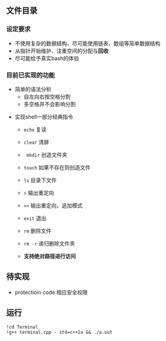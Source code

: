 ## 文件目录

### 设定要求

* 不使用复杂的数据结构、尽可能使用链表、数组等简单数据结构
* 从指针开始维护、注重空间的分配与**回收**
* 尽可能给予真实bash的体验



### 目前已实现的功能

- 简单的语法分析
  - 自左向右按空格分割
  - 多空格并不会影响分割



* 实现shell一部分经典指令

  * `echo` 复读

  * `clear` 清屏

  * ` mkdir` 创造文件夹

  * `touch` 如果不存在则创造文件

  * `ls` 目录下文件

  * `>` 输出重定向

  * `>>` 输出重定向，追加模式

  * `exit` 退出

  * `rm`  删除文件

  * `rm -r` 递归删除文件夹

  * **支持绝对路径进行访问**

    



## 待实现

* protectioin code 相应安全权限



## 运行

```shell
!cd Terminal
!g++ terminal.cpp - std=c++2a && ./a.out
```

